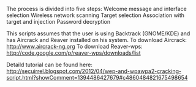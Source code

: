 The process is divided into five steps:
Welcome message and interface selection
Wireless network scanning
Target selection
Association with target and injection
Password decryption

This scripts assumes that the user is using Backtrack (GNOME/KDE) and has Aircrack and Reaver installed on his system.
To download Aircrack: http://www.aircrack-ng.org
To download Reaver-wps: http://code.google.com/p/reaver-wps/downloads/list

Detaild tutorial can be found here:
http://secuirrel.blogspot.com/2012/04/wep-and-wpawpa2-cracking-script.html?showComment=1394486427679#c4860484821675498654